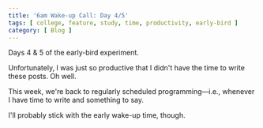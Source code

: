 ```yaml
---
title: '6am Wake-up Call: Day 4/5'
tags: [ college, feature, study, time, productivity, early-bird ]
category: [ Blog ]
---
```


Days 4 & 5 of the early-bird experiment.

Unfortunately, I was just so productive that I didn't have the time to write
these posts. Oh well.

This week, we're back to regularly scheduled programming—i.e., whenever I have
time to write and something to say.

I'll probably stick with the early wake-up time, though.
